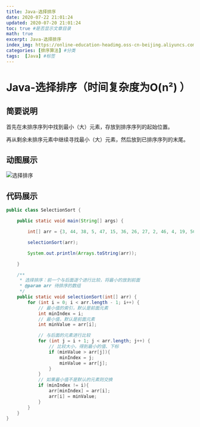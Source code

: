 ```yaml
---
title: Java-选择排序
date: 2020-07-22 21:01:24
updated: 2020-07-20 21:01:24
toc: true #是否显示文章目录
math: true
excerpt: Java-选择排序
index_img: https://online-education-headimg.oss-cn-beijing.aliyuncs.com/%E5%8D%9A%E5%AE%A2/%E5%85%AC%E5%85%B1%E5%9B%BE%E7%89%87%E8%B5%84%E6%BA%90/post_default_img.png
categories: [排序算法] #分类
tags:  [Java] #标签
---
```




# Java-选择排序（时间复杂度为O(n²) ）



## 简要说明
首先在未排序序列中找到最小（大）元素，存放到排序序列的起始位置。

再从剩余未排序元素中继续寻找最小（大）元素，然后放到已排序序列的末尾。



## 动图展示
![选择排序](https://online-education-headimg.oss-cn-beijing.aliyuncs.com/%E5%8D%9A%E5%AE%A2/%E5%8D%9A%E5%AE%A2%E6%96%87%E7%AB%A0%E5%9B%BE%E7%89%87/selectionSort.gif)



## 代码展示

```java
public class SelectionSort {

    public static void main(String[] args) {

        int[] arr = {3, 44, 38, 5, 47, 15, 36, 26, 27, 2, 46, 4, 19, 50, 48};

        selectionSort(arr);

        System.out.println(Arrays.toString(arr));

    }

    /**
     * 选择排序：前一个与后面逐个进行比较，将最小的放到前面
     * @param arr 待排序的数组
     */
    public static void selectionSort(int[] arr) {
        for (int i = 0; i < arr.length - 1; i++) {
            // 最小值的索引，默认是前面元素
            int minIndex = i;
            // 最小值，默认是前面元素
            int minValue = arr[i];

            // 与后面的元素进行比较
            for (int j = i + 1; j < arr.length; j++) {
                // 比较大小，得到最小的值、下标
                if (minValue > arr[j]){
                    minIndex = j;
                    minValue = arr[j];
                }
            }
            // 如果最小值不是默认的元素则交换
            if (minIndex != i){
                arr[minIndex] = arr[i];
                arr[i] = minValue;
            }
        }
    }
}
```